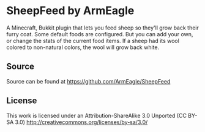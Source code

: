 SheepFeed by ArmEagle
=====================

A Minecraft, Bukkit plugin that lets you feed sheep so they'll grow back their furry coat.
Some default foods are configured. But you can add your own, or change the stats of the
current food items. If a sheep had its wool colored to non-natural colors, the wool will
grow back white.

Source
------

Source can be found at https://github.com/ArmEagle/SheepFeed
 
License
-------

This work is licensed under an Attribution-ShareAlike 3.0 Unported (CC BY-SA 3.0)
  http://creativecommons.org/licenses/by-sa/3.0/

 